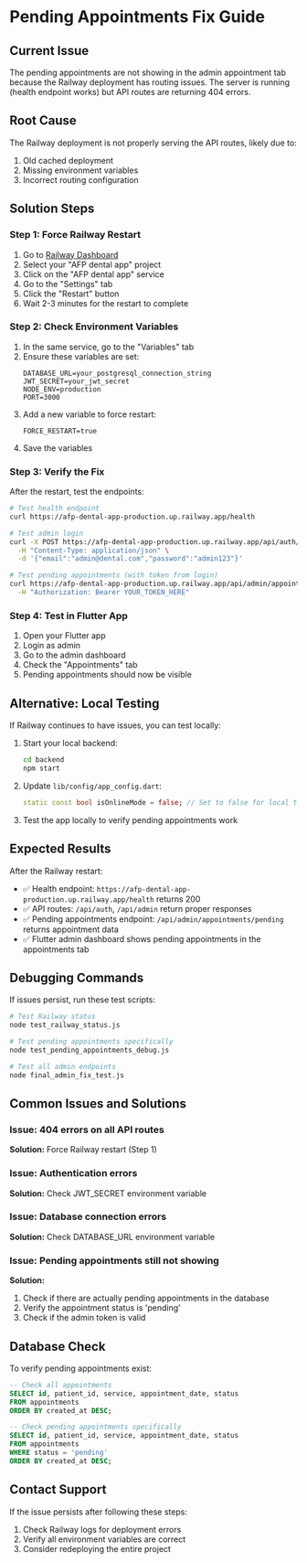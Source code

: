 # Pending Appointments Fix Guide

## Current Issue
The pending appointments are not showing in the admin appointment tab because the Railway deployment has routing issues. The server is running (health endpoint works) but API routes are returning 404 errors.

## Root Cause
The Railway deployment is not properly serving the API routes, likely due to:
1. Old cached deployment
2. Missing environment variables
3. Incorrect routing configuration

## Solution Steps

### Step 1: Force Railway Restart
1. Go to [Railway Dashboard](https://railway.app/dashboard)
2. Select your "AFP dental app" project
3. Click on the "AFP dental app" service
4. Go to the "Settings" tab
5. Click the "Restart" button
6. Wait 2-3 minutes for the restart to complete

### Step 2: Check Environment Variables
1. In the same service, go to the "Variables" tab
2. Ensure these variables are set:
   ```
   DATABASE_URL=your_postgresql_connection_string
   JWT_SECRET=your_jwt_secret
   NODE_ENV=production
   PORT=3000
   ```
3. Add a new variable to force restart:
   ```
   FORCE_RESTART=true
   ```
4. Save the variables

### Step 3: Verify the Fix
After the restart, test the endpoints:

```bash
# Test health endpoint
curl https://afp-dental-app-production.up.railway.app/health

# Test admin login
curl -X POST https://afp-dental-app-production.up.railway.app/api/auth/admin/login \
  -H "Content-Type: application/json" \
  -d '{"email":"admin@dental.com","password":"admin123"}'

# Test pending appointments (with token from login)
curl https://afp-dental-app-production.up.railway.app/api/admin/appointments/pending \
  -H "Authorization: Bearer YOUR_TOKEN_HERE"
```

### Step 4: Test in Flutter App
1. Open your Flutter app
2. Login as admin
3. Go to the admin dashboard
4. Check the "Appointments" tab
5. Pending appointments should now be visible

## Alternative: Local Testing
If Railway continues to have issues, you can test locally:

1. Start your local backend:
   ```bash
   cd backend
   npm start
   ```

2. Update `lib/config/app_config.dart`:
   ```dart
   static const bool isOnlineMode = false; // Set to false for local testing
   ```

3. Test the app locally to verify pending appointments work

## Expected Results
After the Railway restart:
- ✅ Health endpoint: `https://afp-dental-app-production.up.railway.app/health` returns 200
- ✅ API routes: `/api/auth`, `/api/admin` return proper responses
- ✅ Pending appointments endpoint: `/api/admin/appointments/pending` returns appointment data
- ✅ Flutter admin dashboard shows pending appointments in the appointments tab

## Debugging Commands
If issues persist, run these test scripts:

```bash
# Test Railway status
node test_railway_status.js

# Test pending appointments specifically
node test_pending_appointments_debug.js

# Test all admin endpoints
node final_admin_fix_test.js
```

## Common Issues and Solutions

### Issue: 404 errors on all API routes
**Solution:** Force Railway restart (Step 1)

### Issue: Authentication errors
**Solution:** Check JWT_SECRET environment variable

### Issue: Database connection errors
**Solution:** Check DATABASE_URL environment variable

### Issue: Pending appointments still not showing
**Solution:** 
1. Check if there are actually pending appointments in the database
2. Verify the appointment status is 'pending'
3. Check if the admin token is valid

## Database Check
To verify pending appointments exist:

```sql
-- Check all appointments
SELECT id, patient_id, service, appointment_date, status 
FROM appointments 
ORDER BY created_at DESC;

-- Check pending appointments specifically
SELECT id, patient_id, service, appointment_date, status 
FROM appointments 
WHERE status = 'pending'
ORDER BY created_at DESC;
```

## Contact Support
If the issue persists after following these steps:
1. Check Railway logs for deployment errors
2. Verify all environment variables are correct
3. Consider redeploying the entire project 